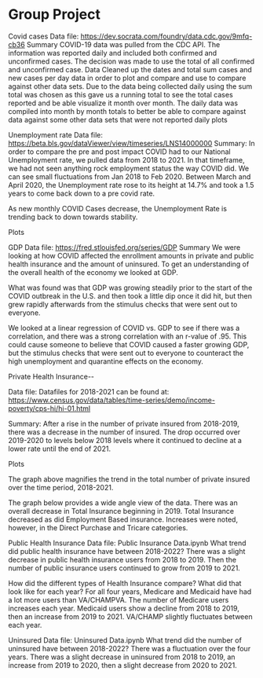 # Group Project
Covid cases
Data file: https://dev.socrata.com/foundry/data.cdc.gov/9mfq-cb36
Summary 
COVID-19 data was pulled from the CDC API. The information was reported daily and included both confirmed and unconfirmed cases. The decision was made to use the total of all confirmed and unconfirmed case.
Data
Cleaned up the dates and total sum cases and new cases per day data in order to plot and compare and use to compare against other data sets.
Due to the data being collected daily using the sum total was chosen as this gave us a running total to see the total cases reported and be able visualize it month over month.
The daily data was compiled into month by month totals to better be able to compare against data against some other data sets that were not reported daily
plots


Unemployment rate
Data file: https://beta.bls.gov/dataViewer/view/timeseries/LNS14000000
Summary:  In order to compare the pre and post impact COVID had to our National Unemployment rate, we pulled data from 2018 to 2021. In that timeframe, we had not seen anything rock employment status the way COVID did. We can see small fluctuations from Jan 2018 to Feb 2020. Between March and April 2020, the Unemployment rate rose to its height at 14.7% and took a 1.5 years to come back down to a pre covid rate. 

As new monthly COVID Cases decrease, the Unemployment Rate is trending back to down towards stability. 

Plots







GDP
Data file: https://fred.stlouisfed.org/series/GDP
Summary We were looking at how COVID affected the enrollment amounts in private and public health insurance and the amount of uninsured. To get an understanding of the overall health of the economy we looked at GDP. 

What was found was that GDP was growing steadily prior to the start of the COVID outbreak in the U.S. and then took a little dip once it did hit, but then grew rapidly afterwards from the stimulus checks that were sent out to everyone. 

We looked at a linear regression of COVID vs. GDP to see if there was a correlation, and there was a strong correlation with an r-value of .95. This could cause someone to believe that COVID caused a faster growing GDP, but the stimulus checks that were sent out to everyone to counteract the high unemployment and quarantine effects on the economy. 

Private Health Insurance--

Data file: Datafiles for 2018-2021 can be found at: https://www.census.gov/data/tables/time-series/demo/income-poverty/cps-hi/hi-01.html

Summary: After a rise in the number of private insured from 2018-2019, there was a decrease in the number of insured. The drop occurred over 2019-2020 to levels below 2018 levels where it continued to decline at a lower rate until the end of 2021.

Plots 

The graph above magnifies the trend in the total number of private insured over the time period, 2018-2021.




The graph below provides a wide angle view of the data. There was an overall decrease  in Total Insurance beginning in 2019. Total Insurance decreased as did Employment Based insurance. Increases were noted, however, in the Direct Purchase and Tricare categories.




Public Health Insurance
Data file: Public Insurance Data.ipynb
What trend did public health insurance have between 2018-2022?
There was a slight decrease in public health insurance users from 2018 to 2019. Then the number of public insurance users continued to grow from 2019 to 2021.
 




How did the different types of Health Insurance compare? What did that look like for each year?
For all four years, Medicare and Medicaid have had a lot more users than VA/CHAMPVA.  The number of Medicare users increases each year. Medicaid users show a decline from 2018 to 2019, then an increase from 2019 to 2021. VA/CHAMP slightly fluctuates between each year.







Uninsured
Data file: Uninsured Data.ipynb
What trend did the number of uninsured have between 2018-2022?
There was a fluctuation over the four years. There was a slight decrease in uninsured from 2018 to 2019, an increase from 2019 to 2020, then a slight decrease from 2020 to 2021.

